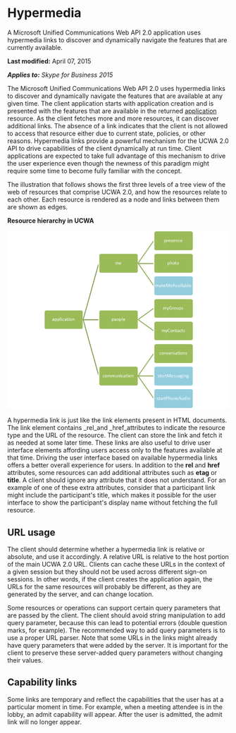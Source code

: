 
# Hypermedia
A Microsoft Unified Communications Web API 2.0 application uses hypermedia links to discover and dynamically navigate the features that are currently available. 

 **Last modified:** April 07, 2015

 _**Applies to:** Skype for Business 2015_

The Microsoft Unified Communications Web API 2.0 uses hypermedia links to discover and dynamically navigate the features that are available at any given time. The client application starts with application creation and is presented with the features that are available in the returned [application](application_ref.md) resource. As the client fetches more and more resources, it can discover additional links. The absence of a link indicates that the client is not allowed to access that resource either due to current state, policies, or other reasons. Hypermedia links provide a powerful mechanism for the UCWA 2.0 API to drive capabilities of the client dynamically at run time. Client applications are expected to take full advantage of this mechanism to drive the user experience even though the newness of this paradigm might require some time to become fully familiar with the concept.

The illustration that follows shows the first three levels of a tree view of the web of resources that comprise UCWA 2.0, and how the resources relate to each other. Each resource is rendered as a node and links between them are shown as edges.

**Resource hierarchy in UCWA**


![A depiction of resource hierarchy in UCWA](images/UCWA15Con_Hierarchy.png)

A hypermedia link is just like the link elements present in HTML documents. The link element contains _rel_and _href_attributes to indicate the resource type and the URL of the resource. The client can store the link and fetch it as needed at some later time. These links are also useful to drive user interface elements affording users access only to the features available at that time. Driving the user interface based on available hypermedia links offers a better overall experience for users.
In addition to the **rel** and **href** attributes, some resources can add additional attributes such as **etag** or **title**. A client should ignore any attribute that it does not understand. For an example of one of these extra attributes, consider that a participant link might include the participant's title, which makes it possible for the user interface to show the participant's display name without fetching the full resource.

## URL usage

The client should determine whether a hypermedia link is relative or absolute, and use it accordingly. A relative URL is relative to the host portion of the main UCWA 2.0 URL. Clients can cache these URLs in the context of a given session but they should not be used across different sign-on sessions. In other words, if the client creates the application again, the URLs for the same resources will probably be different, as they are generated by the server, and can change location. 

Some resources or operations can support certain query parameters that are passed by the client. The client should avoid string manipulation to add query parameter, because this can lead to potential errors (double question marks, for example). The recommended way to add query parameters is to use a proper URL parser. Note that some URLs in the links might already have query parameters that were added by the server. It is important for the client to preserve these server-added query parameters without changing their values.


## Capability links

Some links are temporary and reflect the capabilities that the user has at a particular moment in time. For example, when a meeting attendee is in the lobby, an admit capability will appear. After the user is admitted, the admit link will no longer appear.

